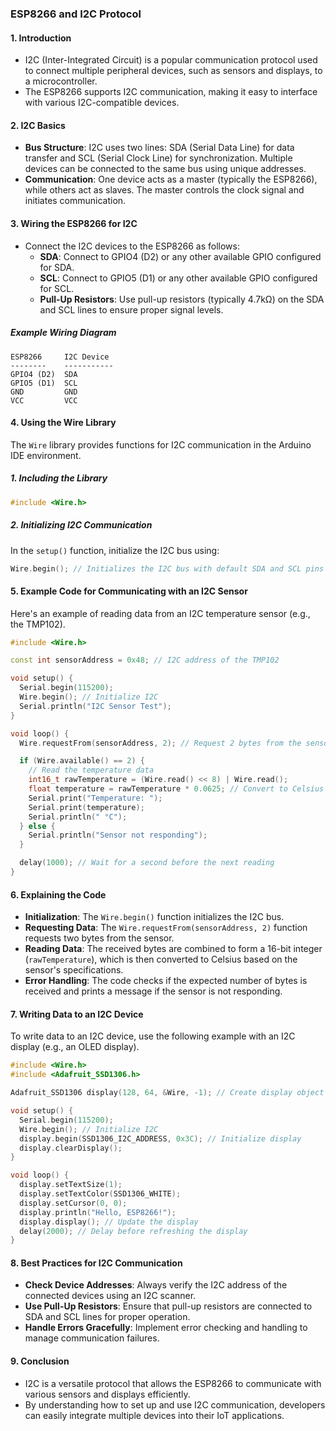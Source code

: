 ### **ESP8266 and I2C Protocol**

#### 1. **Introduction**
- I2C (Inter-Integrated Circuit) is a popular communication protocol used to connect multiple peripheral devices, such as sensors and displays, to a microcontroller.
- The ESP8266 supports I2C communication, making it easy to interface with various I2C-compatible devices.

#### 2. **I2C Basics**
- **Bus Structure**: I2C uses two lines: SDA (Serial Data Line) for data transfer and SCL (Serial Clock Line) for synchronization. Multiple devices can be connected to the same bus using unique addresses.
- **Communication**: One device acts as a master (typically the ESP8266), while others act as slaves. The master controls the clock signal and initiates communication.

#### 3. **Wiring the ESP8266 for I2C**
- Connect the I2C devices to the ESP8266 as follows:
  - **SDA**: Connect to GPIO4 (D2) or any other available GPIO configured for SDA.
  - **SCL**: Connect to GPIO5 (D1) or any other available GPIO configured for SCL.
  - **Pull-Up Resistors**: Use pull-up resistors (typically 4.7kΩ) on the SDA and SCL lines to ensure proper signal levels.

##### Example Wiring Diagram
```
ESP8266     I2C Device
--------    -----------
GPIO4 (D2)  SDA
GPIO5 (D1)  SCL
GND         GND
VCC         VCC
```

#### 4. **Using the Wire Library**
The `Wire` library provides functions for I2C communication in the Arduino IDE environment.

##### 1. **Including the Library**
```cpp
#include <Wire.h>
```

##### 2. **Initializing I2C Communication**
In the `setup()` function, initialize the I2C bus using:
```cpp
Wire.begin(); // Initializes the I2C bus with default SDA and SCL pins
```

#### 5. **Example Code for Communicating with an I2C Sensor**
Here's an example of reading data from an I2C temperature sensor (e.g., the TMP102).

```cpp
#include <Wire.h>

const int sensorAddress = 0x48; // I2C address of the TMP102

void setup() {
  Serial.begin(115200);
  Wire.begin(); // Initialize I2C
  Serial.println("I2C Sensor Test");
}

void loop() {
  Wire.requestFrom(sensorAddress, 2); // Request 2 bytes from the sensor

  if (Wire.available() == 2) {
    // Read the temperature data
    int16_t rawTemperature = (Wire.read() << 8) | Wire.read();
    float temperature = rawTemperature * 0.0625; // Convert to Celsius
    Serial.print("Temperature: ");
    Serial.print(temperature);
    Serial.println(" °C");
  } else {
    Serial.println("Sensor not responding");
  }

  delay(1000); // Wait for a second before the next reading
}
```

#### 6. **Explaining the Code**
- **Initialization**: The `Wire.begin()` function initializes the I2C bus.
- **Requesting Data**: The `Wire.requestFrom(sensorAddress, 2)` function requests two bytes from the sensor.
- **Reading Data**: The received bytes are combined to form a 16-bit integer (`rawTemperature`), which is then converted to Celsius based on the sensor's specifications.
- **Error Handling**: The code checks if the expected number of bytes is received and prints a message if the sensor is not responding.

#### 7. **Writing Data to an I2C Device**
To write data to an I2C device, use the following example with an I2C display (e.g., an OLED display).

```cpp
#include <Wire.h>
#include <Adafruit_SSD1306.h>

Adafruit_SSD1306 display(128, 64, &Wire, -1); // Create display object

void setup() {
  Serial.begin(115200);
  Wire.begin(); // Initialize I2C
  display.begin(SSD1306_I2C_ADDRESS, 0x3C); // Initialize display
  display.clearDisplay();
}

void loop() {
  display.setTextSize(1);
  display.setTextColor(SSD1306_WHITE);
  display.setCursor(0, 0);
  display.println("Hello, ESP8266!");
  display.display(); // Update the display
  delay(2000); // Delay before refreshing the display
}
```

#### 8. **Best Practices for I2C Communication**
- **Check Device Addresses**: Always verify the I2C address of the connected devices using an I2C scanner.
- **Use Pull-Up Resistors**: Ensure that pull-up resistors are connected to SDA and SCL lines for proper operation.
- **Handle Errors Gracefully**: Implement error checking and handling to manage communication failures.

#### 9. **Conclusion**
- I2C is a versatile protocol that allows the ESP8266 to communicate with various sensors and displays efficiently.
- By understanding how to set up and use I2C communication, developers can easily integrate multiple devices into their IoT applications.
